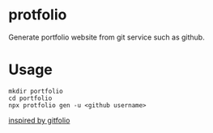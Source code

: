 # protfolio

Generate portfolio website from git service such as github.

# Usage

```
mkdir portfolio
cd portfolio
npx protfolio gen -u <github username>
```


[inspired by gitfolio](https://github.com/imfunniee/gitfolio)